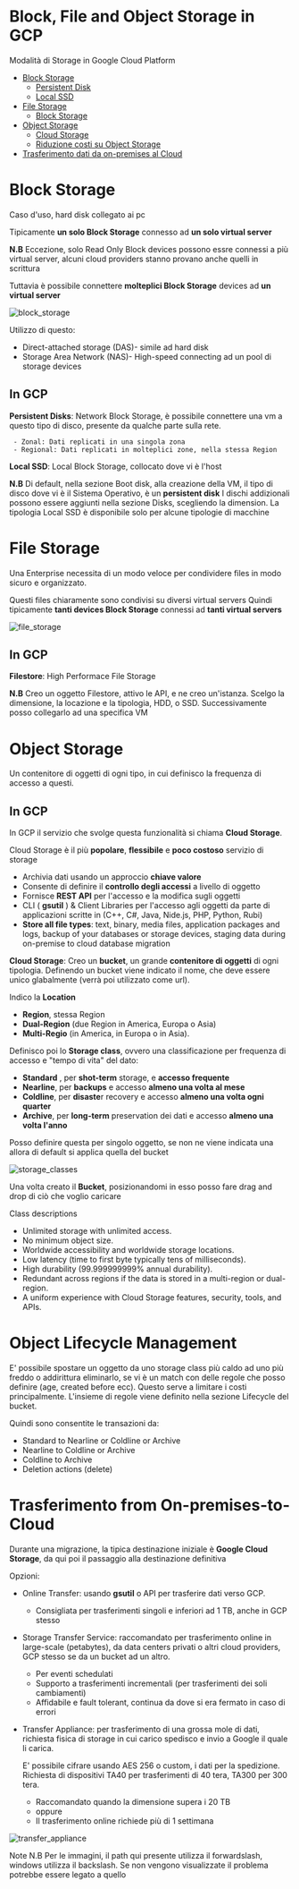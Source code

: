 # Block, File and Object Storage in GCP 


Modalità di Storage in Google Cloud Platform

- [Block Storage](#block-storage)
    - [Persistent Disk](#block-storage)
    - [Local SSD ](#block-storage)
- [File Storage](#file-storage) 
    - [Block Storage](#file-storage)
- [Object Storage](#object-storage)
    - [Cloud Storage](#object-storage) 
    - [Riduzione costi su Object Storage](#object-lifecycle-management)
- [Trasferimento dati da on-premises al Cloud](#trasferimento-from-on-premises-to-cloud)



# Block Storage
Caso d'uso, hard disk collegato ai pc

Tipicamente **un solo Block Storage** connesso ad **un solo virtual server**

**N.B**
Eccezione, solo Read Only Block devices possono essre connessi a più virtual server, alcuni cloud providers stanno provano anche quelli in scrittura

Tuttavia è possibile connettere **molteplici Block Storage** devices ad **un virtual server**

![block_storage](Images\Block_storage.png)

Utilizzo di questo:
- Direct-attached storage (DAS)- simile ad hard disk
- Storage Area Network (NAS)- High-speed connecting ad un pool di storage devices

## **In GCP**
 **Persistent Disks**: Network Block Storage, è possibile connettere una vm a questo tipo di disco, presente da qualche parte sulla rete. 

     - Zonal: Dati replicati in una singola zona
     - Regional: Dati replicati in molteplici zone, nella stessa Region
    
 **Local SSD**: Local Block Storage, collocato dove vi è l'host

 **N.B** 
 Di default, nella sezione Boot disk, alla creazione della VM, il tipo di disco dove vi è il Sistema Operativo, è un **persistent disk**
 I dischi addizionali possono essere aggiunti nella sezione Disks, scegliendo la dimension. La tipologia Local SSD è disponibile solo per alcune tipologie di macchine

# File Storage

Una Enterprise necessita di un modo veloce per condividere files in modo sicuro e organizzato.

Questi files chiaramente sono condivisi su diversi virtual servers
Quindi tipicamente **tanti devices Block Storage** connessi ad **tanti virtual servers**


![file_storage](Images/File_storage.png)

## **In GCP**
 **Filestore**: High Performace File Storage 


**N.B** 
 Creo un oggetto Filestore, attivo le API, e ne creo un'istanza. 
 Scelgo la dimensione, la locazione e la tipologia, HDD, o SSD. Successivamente posso collegarlo ad una specifica VM 

 # Object Storage

 Un contenitore di oggetti di ogni tipo, in cui definisco la frequenza di accesso a questi.

 
## **In GCP**
In GCP il servizio che svolge questa funzionalità si chiama **Cloud Storage**.

Cloud Storage è il più **popolare**, **flessibile** e **poco costoso** servizio di storage

- Archivia dati usando un approccio **chiave valore**
- Consente di definire il **controllo degli accessi** a livello di oggetto
- Fornisce **REST API** per l'accesso e la modifica sugli oggetti
- CLI ( **gsutil** ) & Client Libraries per l'accesso agli oggetti da parte di applicazioni scritte in (C++, C#, Java, Nide.js, PHP, Python, Rubi)
- **Store all file types**: text, binary, media files, application packages and logs, backup of your databases or storage devices, staging data during on-premise to cloud database migration


 **Cloud Storage**: Creo un **bucket**, un grande **contenitore di oggetti** di ogni tipologia. Definendo un bucket viene indicato il nome, che deve essere unico glabalmente (verrà poi utilizzato come url). 
 
 Indico la **Location**
 - **Region**, stessa Region
 - **Dual-Region** (due Region in America, Europa o Asia)  
 - **Multi-Regio** (in America, in Europa o in Asia). 
 
 Definisco poi lo **Storage class**, ovvero una classificazione per frequenza di accesso e "tempo di vita" del dato: 

- **Standard** , per **shot-term** storage, e **accesso frequente**
- **Nearline**, per **backups** e accesso **almeno una volta al mese**
- **Coldline**, per **disaste**r recovery e accesso **almeno una volta ogni quarter** 
- **Archive**, per **long-term** preservation dei dati e accesso **almeno una volta l'anno**

Posso definire questa per singolo oggetto, se non ne viene indicata una allora di default si applica quella del bucket

![storage_classes](Images/Storage_classes_comparison.png)

Una volta creato il **Bucket**, posizionandomi in esso posso fare drag and drop di ciò che voglio caricare


Class descriptions

- Unlimited storage with unlimited access.
- No minimum object size.
- Worldwide accessibility and worldwide storage locations.
- Low latency (time to first byte typically tens of milliseconds).
- High durability (99.999999999% annual durability).
- Redundant across regions if the data is stored in a multi-region or dual-region.
- A uniform experience with Cloud Storage features, security, tools, and APIs.

# Object Lifecycle Management 

E' possibile spostare un oggetto da uno storage class più caldo ad uno più freddo o addirittura eliminarlo, se vi è un match con delle regole che posso definire (age, created before ecc). Questo serve a limitare i costi principalmente. L'insieme di regole viene definito nella sezione Lifecycle del bucket. 

Quindi sono consentite le transazioni da:

- Standard to Nearline or Coldline or Archive
- Nearline to Coldline or Archive
- Coldline to Archive
- Deletion actions (delete)

# Trasferimento from On-premises-to-Cloud

Durante una migrazione, la tipica destinazione iniziale è **Google Cloud Storage**, da qui poi il passaggio alla destinazione definitiva 

Opzioni:

- Online Transfer: usando **gsutil** o API per trasferire dati verso GCP. 
    - Consigliata per trasferimenti singoli e inferiori ad 1 TB, anche in GCP stesso

- Storage Transfer Service: raccomandato per trasferimento online in large-scale (petabytes), da data centers privati o altri cloud providers, GCP stesso se da un bucket ad un altro.
    - Per eventi schedulati
    - Supporto a trasferimenti incrementali (per trasferimenti dei soli cambiamenti)
    - Affidabile e fault tolerant, continua da dove si era fermato in caso di errori

- Transfer Appliance: per trasferimento di una grossa mole di dati, richiesta fisica di storage in cui carico spedisco e invio a Google il quale li carica.

    E' possibile cifrare usando AES 256 o custom, i dati per la spedizione. Richiesta di dispositivi TA40 per trasferimenti di 40 tera, TA300 per 300 tera.
    - Raccomandato quando la dimensione supera i 20 TB
    - oppure
    - Il trasferimento online richiede più di 1 settimana

![transfer_appliance](Images/transfer_appliance.png)

Note
N.B Per le immagini, il path qui presente utilizza il forwardslash, windows utilizza il backslash. Se non vengono visualizzate il problema potrebbe essere legato a quello